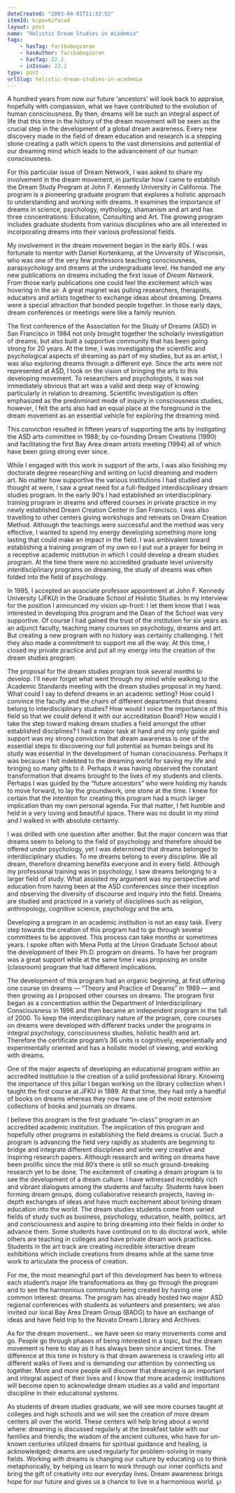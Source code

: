```yaml
---
dateCreated: "2003-04-01T11:32:52"
itemId: bcpov6zfacad
layout: post
name: "Holistic Dream Studies in Academia"
tags:
    - hasTag: faribabogzaran
    - hasAuthor: faribabogzaran
    - hasTag: 22.2
    - inIssue: 22.2
type: post
urlSlug: holistic-dream-studies-in-academia
---
```


A hundred years from now our future ‘ancestors’ will look back to appraise, hopefully with compassion, what we have contributed to the evolution of human consciousness. By then, dreams will be such an integral aspect of life that this time in the history of the dream movement will be seen as the crucial step in the development of a global dream awareness. Every new discovery made in the field of dream education and research is a stepping stone creating a path which opens to the vast dimensions and potential of our dreaming mind which leads to the advancement of our human consciousness.

For this particular issue of Dream Network, I was asked to share my involvement in the dream movement, in particular how I came to establish the Dream Study Program at John F. Kennedy University in California. The program is a pioneering graduate program that explores a holistic approach to understanding and working with dreams. It examines the importance of dreams in science, psychology, mythology, shamanism and art and has three concentrations: Education, Consulting and Art. The growing program includes graduate students from various disciplines who are all interested in incorporating dreams into their various professional fields.

My involvement in the dream movement began in the early 80s. I was fortunate to mentor with Daniel Kortenkamp, at the University of Wisconsin, who was one of the very few professors teaching consciousness, parapsychology and dreams at the undergraduate level. He handed me any new publications on dreams including the first issue of _Dream Network_. From those early publications one could feel the excitement which was hovering in the air. A great magnet was pulling researchers, therapists, educators and artists together to exchange ideas about dreaming. Dreams were a special attraction that bonded people together. In those early days, dream conferences or meetings were like a family reunion.

The first conference of the Association for the Study of Dreams (ASD) in San Francisco in 1984 not only brought together the scholarly investigation of dreams, but also built a supportive community that has been going strong for 20 years. At the time, I was investigating the scientific and psychological aspects of dreaming as part of my studies, but as an artist, I was also exploring dreams through a different eye. Since the arts were not represented at ASD, I took on the vision of bringing the arts to this developing movement. To researchers and psychologists, it was not immediately obvious that art was a valid and deep way of knowing particularly in relation to dreaming. Scientific investigation is often emphasized as the predominant mode of inquiry in consciousness studies, however, I felt the arts also had an equal place at the foreground in the dream movement as an essential vehicle for exploring the dreaming mind.

This conviction resulted in fifteen years of supporting the arts by instigating the ASD arts committee in 1988; by co-founding Dream Creations (1990) and facilitating the first Bay Area dream artists meeting (1994) all of which have been going strong ever since.

While I engaged with this work in support of the arts, I was also finishing my doctorate degree researching and writing on lucid dreaming and modern art. No matter how supportive the various institutions I had studied and thought at were, I saw a great need for a full-fledged interdisciplinary dream studies program. In the early 90’s I had established an interdisciplinary training program in dreams and offered courses in private practice in my newly established Dream Creation Center in San Francisco. I was also travelling to other centers giving workshops and retreats on Dream Creation Method. Although the teachings were successful and the method was very effective, I wanted to spend my energy developing something more long lasting that could make an impact in the field. I was ambivalent toward establishing a training program of my own so I put out a prayer for being in a receptive academic institution in which I could develop a dream studies program. At the time there were no accredited graduate level university interdisciplinary programs on dreaming, the study of dreams was often folded into the field of psychology.

In 1995, I accepted an associate professor appointment at John F. Kennedy University (JFKU) in the Graduate School of Holistic Studies. In my interview for the position I announced my vision up-front: I let them know that I was interested in developing this program and the Dean of the School was very supportive. Of course I had gained the trust of the institution for six years as an adjunct faculty, teaching many courses on psychology, dreams and art. But creating a new program with no history was certainly challenging. I felt they also made a commitment to support me all the way. At this time, I closed my private practice and put all my energy into the creation of the dream studies program.

The proposal for the dream studies program took several months to develop. I’ll never forget what went through my mind while walking to the Academic Standards meeting with the dream studies proposal in my hand. What could I say to defend dreams in an academic setting? How could I convince the faculty and the chairs of different departments that dreams belong to interdisciplinary studies? How would I voice the importance of this field so that we could defend it with our accreditation Board? How would I take the step toward making dream studies a field amongst the other established disciplines? I had a major task at hand and my only guide and support was my strong conviction that dream awareness is one of the essential steps to discovering our full potential as human beings and its study was essential in the development of human consciousness. Perhaps it was because I felt indebted to the dreaming world for saving my life and bringing so many gifts to it. Perhaps it was having observed the constant transformation that dreams brought to the lives of my students and clients. Perhaps I was guided by the “future ancestors” who were holding my hands to move forward, to lay the groundwork, one stone at the time. I knew for certain that the intention for creating this program had a much larger implication than my own personal agenda. For that matter, I felt humble and held in a very loving and beautiful space. There was no doubt in my mind and I walked in with absolute certainty.

I was drilled with one question after another. But the major concern was that dreams seem to belong to the field of psychology and therefore should be offered under psychology, yet I was determined that dreams belonged to interdisciplinary studies. To me dreams belong to every discipline. We all dream, therefore dreaming benefits everyone and in every field. Although my professional training was in psychology, I saw dreams belonging to a larger field of study. What assisted my argument was my perspective and education from having been at the ASD conferences since their inception and observing the diversity of discourse and inquiry into the field. Dreams are studied and practiced in a variety of disciplines such as religion, anthropology, cognitive science, psychology and the arts.

Developing a program in an academic institution is not an easy task. Every step towards the creation of this program had to go through several committees to be approved. This process can take months or sometimes years. I spoke often with Mena Potts at the Union Graduate School about the development of their Ph.D. program on dreams. To have her program was a great support while at the same time I was proposing an onsite (classroom) program that had different implications.

The development of this program had an organic beginning, at first offering one course on dreams — “Theory and Practice of Dreams” in 1989 — and then growing as I proposed other courses on dreams. The program first began as a concentration within the Department of Interdisciplinary Consciousness in 1996 and then became an independent program in the fall of 2000. To keep the interdisciplinary nature of the program, core courses on dreams were developed with different tracks under the programs in integral psychology, consciousness studies, holistic health and art. Therefore the certificate program’s 36 units is cognitively, experientially and experimentally oriented and has a holistic model of viewing, and working with dreams.

One of the major aspects of developing an educational program within an accredited institution is the creation of a solid professional library. Knowing the importance of this pillar I began working on the library collection when I taught the first course at JFKU in 1989. At that time, they had only a handful of books on dreams whereas they now have one of the most extensive collections of books and journals on dreams.

I believe this program is the first graduate “in-class” program in an accredited academic institution. The implication of this program and hopefully other programs in establishing the field dreams is crucial. Such a program is advancing the field very rapidly as students are beginning to bridge and integrate different disciplines and write very creative and inspiring research papers. Although research and writing on dreams have been prolific since the mid 80’s there is still so much ground-breaking research yet to be done. The excitement of creating a dream program is to see the development of a dream culture. I have witnessed incredibly rich and vibrant dialogues among the students and faculty. Students have been forming dream groups, doing collaborative research projects, having in-depth exchanges of ideas and have much excitement about brining dream education into the world. The dream studies students come from varied fields of study such as business, psychology, education, health, politics, art and consciousness and aspire to bring dreaming into their fields in order to advance them. Some students have continued on to do doctoral work, while others are teaching in colleges and have private dream work practices. Students in the art track are creating incredible interactive dream exhibitions which include creations from dreams while at the same time work to articulate the process of creation.

For me, the most meaningful part of this development has been to witness each student’s major life transformations as they go through the program and to see the harmonious community being created by having one common interest: dreams. The program has already hosted two major ASD regional conferences with students as volunteers and presenters; we also invited our local Bay Area Dream Group (BADG) to have an exchange of ideas and have field trip to the Novato Dream Library and Archives.

As for the dream movement... we have seen so many movements come and go. People go through phases of being interested in a topic, but the dream movement is here to stay as it has always been since ancient times. The difference at this time in history is that dream awareness is crawling into all different walks of lives and is demanding our attention by connecting us together. More and more people will discover that dreaming is an important and integral aspect of their lives and I know that more academic institutions will become open to acknowledge dream studies as a valid and important discipline in their educational systems.

As students of dream studies graduate, we will see more courses taught at colleges and high schools and we will see the creation of more dream centers all over the world. These centers will help bring about a world where: dreaming is discussed regularly at the breakfast table with our families and friends; the wisdom of the ancient cultures, who have for un-known centuries utilized dreams for spiritual guidance and healing, is acknowledged; dreams are used regularly for problem-solving in many fields. Working with dreams is changing our culture by educating us to think metaphorically, by helping us learn to work through our inner conflicts and bring the gift of creativity into our everyday lives. Dream awareness brings hope for our future and gives us a chance to live in a harmonious world. ℘

